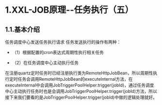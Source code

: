 # 1.XXL-JOB原理--任务执行（五）
## 1.1.基本介绍
任务调度中心发送任务执行请求
任务发送执行的操作有两种：

* （1）根据配置的cron表达式周期性执行相关任务

* （2）在任务调度中心主动执行任务

在注册quartz定时任务时已经注册执行类为RemoteHttpJobBean，所以周期性执行定时任务会调用RemoteHttpJobBean的executeInternal方法，在executeInternal中会调用JobTriggerPoolHelper.trigger(jobId)，通过任务调度中心主动执行任务时也是会调用JobTriggerPoolHelper.trigger(jobId)方法，所以接下来我们要看的是JobTriggerPoolHelper.trigger(jobId)中做的逻辑处理就好。

